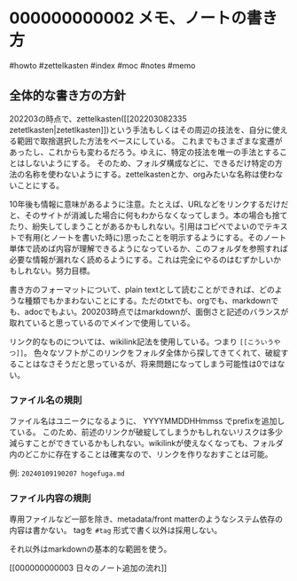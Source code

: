 # 000000000002 メモ、ノートの書き方

#howto #zettelkasten #index #moc #notes  #memo

## 全体的な書き方の方針

202203の時点で、zettelkasten([[202203082335 zetetlkasten|zetetlkasten]])という手法もしくはその周辺の技法を、自分に使える範囲で取捨選択した方法をベースにしている。
これまでもさまざまな変遷があったし、これからも変わるだろう。ゆえに、特定の技法を唯一の手法とすることはしないようにする。
そのため、フォルダ構成などに、できるだけ特定の方法の名称を使わないようにする。zettelkastenとか、orgみたいな名称は使わないことにする。

10年後も情報に意味があるように注意。たとえば、URLなどをリンクするだけだと、そのサイトが消滅した場合に何もわからなくなってしまう。本の場合も捨てたり、紛失してしまうことがあるかもしれない。引用はコピペでよいのでテキストで有用(とノートを書いた時に)思ったことを明示するようにする。そのノート単体で読めば内容が理解できるようになっているか、このフォルダを参照すれば必要な情報が漏れなく読めるようにする。これは完全にやるのはむずかしいかもしれない。努力目標。

書き方のフォーマットについて、plain textとして読むことができれば、どのような種類でもかまわないことにする。ただのtxtでも、orgでも、markdownでも、adocでもよい。200203時点ではmarkdownが、面倒さと記述のバランスが取れていると思っているのでメインで使用している。

リンク的なものについては、wikilink記法を使用している。つまり `[[こういうやつ]]`。
色々なソフトがこのリンクをフォルダ全体から探してきてくれて、破綻することはなさそうだと思っているが、将来問題になってしまう可能性は0ではない。

### ファイル名の規則
ファイル名はユニークになるように、 YYYYMMDDHHmmss でprefixを追加している。
このため、前述のリンクが破綻してしまうかもしれないリスクは多少減らすことができているかもしれない。wikilinkが使えなくなっても、フォルダ内のどこかに存在することは確実なので、リンクを作りなおすことは可能。

例: `20240109190207 hogefuga.md` 


### ファイル内容の規則
専用ファイルなど一部を除き、metadata/front matterのようなシステム依存の内容は書かない。 tagを `#tag` 形式で書く以外は採用しない。

それ以外はmarkdownの基本的な範囲を使う。

[[000000000003 日々のノート追加の流れ]]